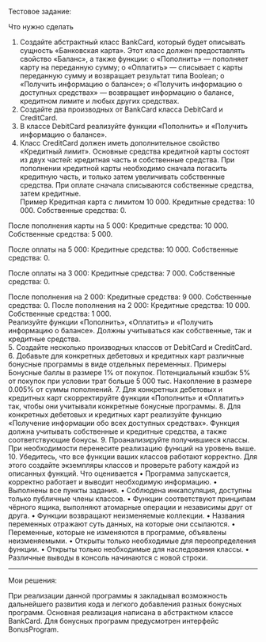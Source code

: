 Тестовое задание:

Что нужно сделать
1.	Создайте абстрактный класс BankCard, который будет описывать сущность «Банковская карта». Этот класс должен предоставлять свойство «Баланс», а также функции: 
o	«Пополнить» — пополняет карту на переданную сумму;
o	«Оплатить» — списывает с карты переданную сумму и возвращает результат типа Boolean;
o	«Получить информацию о балансе»;
o	«Получить информацию о доступных средствах» — возвращает информацию о балансе, кредитном лимите и любых других средствах.
2.	Создайте два производных от BankCard класса DebitCard и CreditCard.
3.	В классе DebitCard реализуйте функции «Пополнить» и «Получить информацию о балансе».
4.	Класс CreditCard должен иметь дополнительное свойство «Кредитный лимит». Основные средства кредитной карты состоят из двух частей: кредитная часть и собственные средства.
При пополнении кредитной карты необходимо сначала погасить кредитную часть, и только затем увеличивать собственные средства.
При оплате сначала списываются собственные средства, затем кредитные.   
Пример
Кредитная карта с лимитом 10 000. 
Кредитные средства: 10 000.
Собственные средства: 0. 

После пополнения карты на 5 000:
Кредитные средства: 10 000.
Собственные средства: 5 000.

   После оплаты на 5 000:
   Кредитные средства: 10 000.
   Собственные средства: 0.

   После оплаты на 3 000: 
   Кредитные средства: 7 000.
   Собственные средства: 0.
   
   После пополнения на 2 000: 
   Кредитные средства: 9 000.
   Собственные средства: 0.
   После пополнения на 2 000: 
   Кредитные средства: 10 000.
   Собственные средства: 1 000.   
Реализуйте функции «Пополнить», «Оплатить» и «Получить информацию о балансе». Должны учитываться как собственные, так и кредитные средства.  
5.	Создайте несколько производных классов от DebitCard и CreditCard. 
6.	Добавьте для конкретных дебетовых и кредитных карт различные бонусные программы в виде отдельных переменных. 
Примеры 
Бонусные баллы в размере 1% от покупок.
Потенциальный кэшбэк 5% от покупок при условии трат больше 5 000 тыс.
Накопление в размере 0.005% от суммы пополнений.
7.	Для конкретных дебетовых и кредитных карт скорректируйте функции «Пополнить» и «Оплатить» так, чтобы они учитывали конкретные бонусные программы.
8.	Для конкретных дебетовых и кредитных карт реализуйте функцию «Получение информации обо всех доступных средствах». Функция должна учитывать собственные и кредитные средства, а также соответствующие бонусы.
9.	Проанализируйте получившиеся классы. При необходимости перенесите реализацию функций на уровень выше.
10.	Убедитесь, что все функции ваших классов работают корректно. Для этого создайте экземпляры классов и проверьте работу каждой из описанных функций.
Что оценивается
•	Программа запускается, корректно работает и выводит необходимую информацию.
•	Выполнены все пункты задания.
•	Соблюдена инкапсуляция, доступны только публичные члены классов.
•	Функции соответствуют принципам чёрного ящика, выполняют атомарные операции и независимы друг от друга.
•	Функции возвращают неизменяемые коллекции.
•	Названия переменных отражают суть данных, на которые они ссылаются.
•	Переменные, которые не изменяются в программе, объявлены неизменяемыми.
•	Открыты только необходимые для переопределения функции.
•	Открыты только необходимые для наследования классы.
•	Различные выводы в консоль начинаются с новой строки.


-----------------------------

Мои решения:

При реализации данной программы я закладывал возможность дальнейшего развития кода и легкого добавления разных бонусных программ.
Основная реализация написана в абстрактном классе BankCard.
Для бонусных программ предусмотрен интерфейс BonusProgram.


